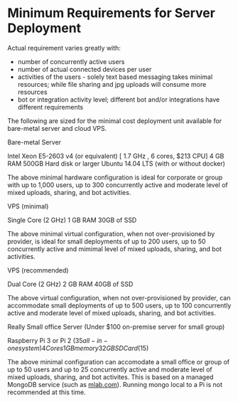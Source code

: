 # Minimum Requirements for Server Deployment

Actual requirement varies greatly with:

* number of concurrently active users
* number of actual connected devices per user
* activities of the users - solely text based messaging takes minimal resources; while file sharing and jpg uploads will consume more resources
* bot or integration activity level; different bot and/or integrations have different requirements

The following are sized for the minimal cost deployment unit available for bare-metal server and cloud VPS.

Bare-metal Server 

Intel Xeon E5-2603 v4 (or equivalent) [ 1.7 GHz , 6 cores, $213 CPU]
4 GB RAM
500GB Hard disk or larger
Ubuntu 14.04 LTS (with or without docker)

The above minimal hardware configuration is ideal for corporate or group with up to 1,000 users, up to 300 concurrently active and moderate level of mixed uploads, sharing, and bot activities.

VPS (minimal)

Single Core (2 GHz)
1 GB RAM
30GB of SSD 

The above minimal virtual configuration, when not over-provisioned by provider, is ideal for small deployments of up to 200 users, up to 50 concurrently active and mimimal level of mixed uploads, sharing, and bot activities.

VPS (recommended)

Dual Core (2 GHz)
2 GB RAM
40GB of SSD

The above virtual configuration, when not over-provisioned by provider, can accommodate small deployments of up to 500 users, up to 100 concurrently active and moderate level of mixed uploads, sharing, and bot activities.

Really Small office Server (Under $100 on-premise server for small group)

Raspberry Pi 3 or Pi 2 ($35 all-in-one system)
4 Cores 1 GB memory 
32GB SD Card ($15)

The above minimal configuration can accomodate a small office or group of up to 50 users and up to 25 concurrently active and moderate level of mixed uploads, sharing, and bot activites. This is based on a managed MongoDB service (such as [mlab.com](https://mlab.com)). Running mongo local to a Pi is not recommended at this time.
